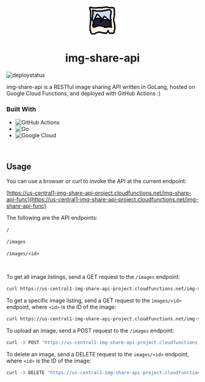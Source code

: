 
 <div align="center">
 <a href="https://github.com/anthonyjdelpino/img-share-api">
    <img src="logo.svg" alt="Logo" width="80" height="80">
  </a>

# img-share-api
</div>

![deploystatus](https://github.com/anthonyjdelpino/img-share-api/actions/workflows/main.yml/badge.svg?branch=prod)


img-share-api is a RESTful image sharing API written in GoLang, hosted on Google Cloud Functions, and deployed with GitHub Actions :)

### Built With
* ![GitHub Actions](https://img.shields.io/badge/github%20actions-%232671E5.svg?style=for-the-badge&logo=githubactions&logoColor=white)
* ![Go](https://img.shields.io/badge/go-%2300ADD8.svg?style=for-the-badge&logo=go&logoColor=white)
* ![Google Cloud](https://img.shields.io/badge/GoogleCloud-%234285F4.svg?style=for-the-badge&logo=google-cloud&logoColor=white)

&nbsp;

## Usage

You can use a browser or curl to invoke the API at the current endpoint: 

[https://us-central1-img-share-api-project.cloudfunctions.net/img-share-api-func](https://us-central1-img-share-api-project.cloudfunctions.net/img-share-api-func)

The following are the API endpoints:

`/`

`/images`

`/images/<id>`

&nbsp;

To get all image listings, send a GET request to the `/images` endpoint:

```bash
curl https://us-central1-img-share-api-project.cloudfunctions.net/img-share-api-func/images
```
To get a specific image listing, send a GET request to the `images/<id>` endpoint, where `<id>` is the ID of the image:

```bash
curl https://us-central1-img-share-api-project.cloudfunctions.net/img-share-api-func/images/IMAGE-ID
```

To upload an image, send a POST request to the `/images` endpoint:
```bash
curl -X POST "https://us-central1-img-share-api-project.cloudfunctions.net/img-share-api-func/images" -F file=@/PATH/TO/YOUR/IMAGE
```

To delete an image, send a DELETE request to the `images/<id>` endpoint, where `<id>` is the ID of the image:

```bash
curl -X DELETE "https://us-central1-img-share-api-project.cloudfunctions.net/img-share-api-func/images/IMAGE-ID"
```